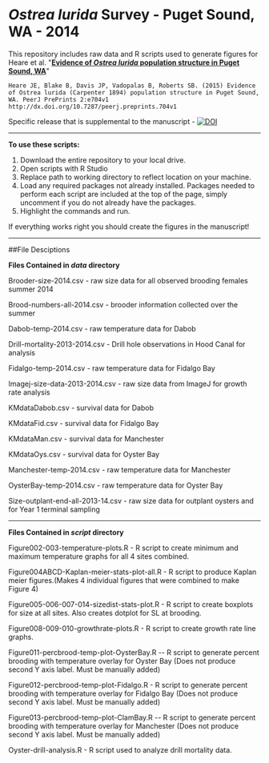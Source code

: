 _Ostrea lurida_ Survey - Puget Sound, WA - 2014
=====================

This repository includes raw data and R scripts used to generate figures for Heare et al. "[**Evidence of _Ostrea lurida_ population structure in Puget Sound, WA**](https://peerj.com/preprints/704v1/)" 
```
Heare JE, Blake B, Davis JP, Vadopalas B, Roberts SB. (2015) Evidence of Ostrea lurida (Carpenter 1894) population structure in Puget Sound, WA. PeerJ PrePrints 2:e704v1 http://dx.doi.org/10.7287/peerj.preprints.704v1
```

Specific release that is supplemental to the manuscript - [![DOI](https://zenodo.org/badge/doi/10.5281/zenodo.30372.svg)](http://dx.doi.org/10.5281/zenodo.30372)

---


**To use these scripts:**

1. Download the entire repository to your local drive. 
2. Open scripts with R Studio
3. Replace path to working directory to reflect location on your machine.
4. Load any required packages not already installed. Packages needed to perform each script are included at the top of the page, simply uncomment if you do not already have the packages.
6. Highlight the commands and run. 

If everything works right you should create the figures in the manuscript!

---

##File Desciptions

**Files Contained in _data_ directory**

Brooder-size-2014.csv - raw size data for all observed brooding females summer 2014

Brood-numbers-all-2014.csv  -  brooder information collected over the summer

Dabob-temp-2014.csv  -  raw temperature data for Dabob

Drill-mortality-2013-2014.csv - Drill hole observations in Hood Canal for analysis

Fidalgo-temp-2014.csv  -  raw temperature data for Fidalgo Bay

Imagej-size-data-2013-2014.csv - raw size data from ImageJ for growth rate analysis

KMdataDabob.csv  -  survival data for Dabob

KMdataFid.csv  -  survival data for Fidalgo Bay

KMdataMan.csv  -  survival data for Manchester

KMdataOys.csv  -  survival data for Oyster Bay

Manchester-temp-2014.csv  - raw temperature data for Manchester

OysterBay-temp-2014.csv -  raw temperature data for Oyster Bay

Size-outplant-end-all-2013-14.csv  -  raw size data for outplant oysters and for Year 1 terminal sampling 
          
--- 
**Files Contained in _script_ directory**

Figure002-003-temperature-plots.R  -  R script to create minimum and maximum temperature graphs for all 4 sites combined.

Figure004ABCD-Kaplan-meier-stats-plot-all.R  -  R script to produce Kaplan meier figures.(Makes 4 individual figures that were combined to make Figure 4)

Figure005-006-007-014-sizedist-stats-plot.R  -   R script to create boxplots for size at all sites. Also creates dotplot for SL at brooding.

Figure008-009-010-growthrate-plots.R  -  R script to create growth rate line graphs.

Figure011-percbrood-temp-plot-OysterBay.R  -- R script to generate percent brooding with temperature overlay for Oyster Bay (Does not produce second Y axis label. Must be manually added)
    
Figure012-percbrood-temp-plot-Fidalgo.R  - R script to generate percent brooding with temperature overlay for Fidalgo Bay (Does not produce second Y axis label. Must be manually added)
   
Figure013-percbrood-temp-plot-ClamBay.R  -- R script to generate percent brooding with temperature overlay for Manchester (Does not produce second Y axis label. Must be manually added)

Oyster-drill-analysis.R  -  R script used to analyze drill mortality data.


    

    

